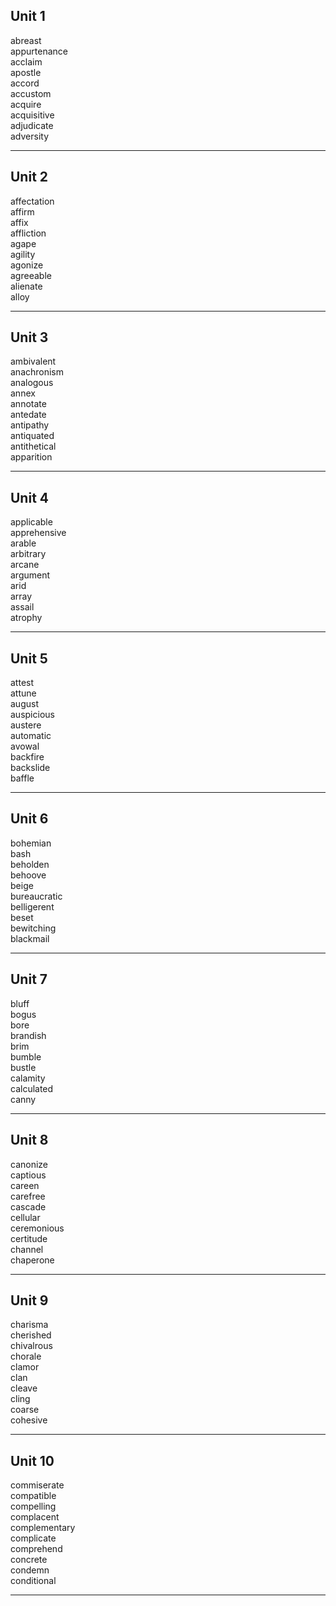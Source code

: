 ## Unit 1
 
abreast  
appurtenance  
acclaim  
apostle  
accord  
accustom  
acquire  
acquisitive  
adjudicate  
adversity  

-----

## Unit 2

affectation  
affirm  
affix  
affliction  
agape  
agility  
agonize  
agreeable  
alienate  
alloy  

-----

## Unit 3

ambivalent  
anachronism  
analogous  
annex  
annotate  
antedate  
antipathy  
antiquated  
antithetical  
apparition  

-----

## Unit 4

applicable  
apprehensive  
arable  
arbitrary  
arcane  
argument  
arid  
array  
assail  
atrophy  

-----

## Unit 5 

attest   
attune  
august  
auspicious  
austere  
automatic  
avowal  
backfire  
backslide  
baffle  

-----

## Unit 6

bohemian  
bash  
beholden  
behoove  
beige  
bureaucratic  
belligerent  
beset  
bewitching  
blackmail  

-----

## Unit 7

bluff  
bogus  
bore  
brandish  
brim  
bumble  
bustle  
calamity  
calculated  
canny  

-----

## Unit 8

canonize  
captious  
careen  
carefree  
cascade  
cellular  
ceremonious  
certitude  
channel  
chaperone  

-----

## Unit 9

charisma  
cherished  
chivalrous  
chorale  
clamor  
clan  
cleave  
cling  
coarse  
cohesive  

-----

## Unit 10

commiserate  
compatible  
compelling  
complacent  
complementary  
complicate  
comprehend  
concrete  
condemn  
conditional  

-----
